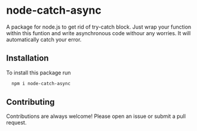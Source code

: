 
# node-catch-async

A package for node.js to get rid of try-catch block.
Just wrap your function within this funtion and write asynchronous code withour any worries. It will automatically catch your error.


## Installation

To install this package run

```bash
  npm i node-catch-async
```


## Contributing

Contributions are always welcome! Please open an issue or submit a pull request.

